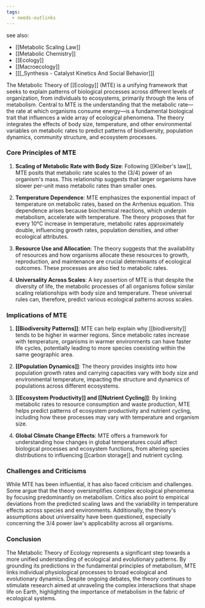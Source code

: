 ```yaml
---
tags:
  - needs-outlinks
---
```

see also:
- [[Metabolic Scaling Law]]
- [[Metabolic Chemistry]]
- [[Ecology]]
- [[Macroecology]]
- [[[_Synthesis - Catalyst Kinetics And Social Behavior]]]

The Metabolic Theory of [[Ecology]] (MTE) is a unifying framework that seeks to explain patterns of biological processes across different levels of organization, from individuals to ecosystems, primarily through the lens of metabolism. Central to MTE is the understanding that the metabolic rate—the rate at which organisms consume energy—is a fundamental biological trait that influences a wide array of ecological phenomena. The theory integrates the effects of body size, temperature, and other environmental variables on metabolic rates to predict patterns of biodiversity, population dynamics, community structure, and ecosystem processes.

### Core Principles of MTE

1. **Scaling of Metabolic Rate with Body Size**: Following [[Kleiber's law]], MTE posits that metabolic rate scales to the \(3/4\) power of an organism's mass. This relationship suggests that larger organisms have slower per-unit mass metabolic rates than smaller ones.

2. **Temperature Dependence**: MTE emphasizes the exponential impact of temperature on metabolic rates, based on the Arrhenius equation. This dependence arises because biochemical reactions, which underpin metabolism, accelerate with temperature. The theory proposes that for every 10°C increase in temperature, metabolic rates approximately double, influencing growth rates, population densities, and other ecological attributes.

3. **Resource Use and Allocation**: The theory suggests that the availability of resources and how organisms allocate these resources to growth, reproduction, and maintenance are crucial determinants of ecological outcomes. These processes are also tied to metabolic rates.

4. **Universality Across Scales**: A key assertion of MTE is that despite the diversity of life, the metabolic processes of all organisms follow similar scaling relationships with body size and temperature. These universal rules can, therefore, predict various ecological patterns across scales.

### Implications of MTE

1. **[[Biodiversity Patterns]]**: MTE can help explain why [[biodiversity]] tends to be higher in warmer regions. Since metabolic rates increase with temperature, organisms in warmer environments can have faster life cycles, potentially leading to more species coexisting within the same geographic area.

2. **[[Population Dynamics]]**: The theory provides insights into how population growth rates and carrying capacities vary with body size and environmental temperature, impacting the structure and dynamics of populations across different ecosystems.

3. **[[Ecosystem Productivity]] and [[Nutrient Cycling]]**: By linking metabolic rates to resource consumption and waste production, MTE helps predict patterns of ecosystem productivity and nutrient cycling, including how these processes may vary with temperature and organism size.

4. **Global Climate Change Effects**: MTE offers a framework for understanding how changes in global temperatures could affect biological processes and ecosystem functions, from altering species distributions to influencing [[carbon storage]] and nutrient cycling.

### Challenges and Criticisms

While MTE has been influential, it has also faced criticism and challenges. Some argue that the theory oversimplifies complex ecological phenomena by focusing predominantly on metabolism. Critics also point to empirical deviations from the predicted scaling laws and the variability in temperature effects across species and environments. Additionally, the theory's assumptions about universality have been questioned, especially concerning the $3/4$ power law's applicability across all organisms.

### Conclusion

The Metabolic Theory of Ecology represents a significant step towards a more unified understanding of ecological and evolutionary patterns. By grounding its predictions in the fundamental principles of metabolism, MTE links individual physiological processes to broad ecological and evolutionary dynamics. Despite ongoing debates, the theory continues to stimulate research aimed at unraveling the complex interactions that shape life on Earth, highlighting the importance of metabolism in the fabric of ecological systems.